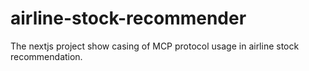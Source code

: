 # airline-stock-recommender
The nextjs project show casing of MCP protocol usage in airline stock recommendation.
